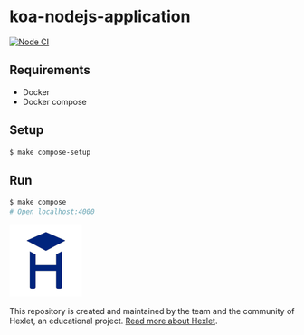 # koa-nodejs-application

[![Node CI](https://github.com/hexlet-boilerplates/koa-nodejs-application/workflows/Node%20CI/badge.svg)](https://github.com/hexlet-boilerplates/koa-nodejs-application/actions)

## Requirements

* Docker
* Docker compose

## Setup

```sh
$ make compose-setup
```

## Run

```sh
$ make compose
# Open localhost:4000
```

[![Hexlet Ltd. logo](https://raw.githubusercontent.com/Hexlet/assets/master/images/hexlet_logo128.png)](https://hexlet.io/pages/about?utm_source=github&utm_medium=link&utm_campaign=koa-nodejs-application)

This repository is created and maintained by the team and the community of Hexlet, an educational project. [Read more about Hexlet](https://hexlet.io/pages/about?utm_source=github&utm_medium=link&utm_campaign=koa-nodejs-application).
